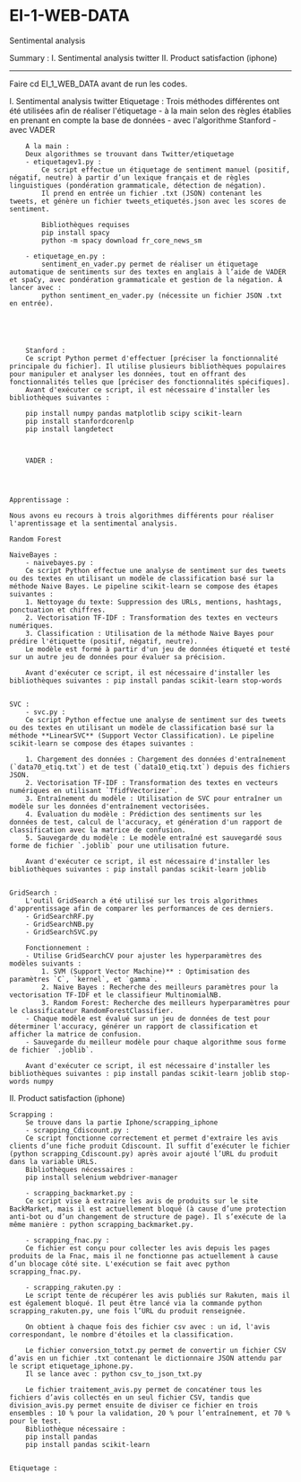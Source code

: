 # EI-1-WEB-DATA

Sentimental analysis

Summary : 
I. Sentimental analysis twitter
II. Product satisfaction (iphone)
 
---------------------------------------------------------------
Faire cd EI_1_WEB_DATA avant de run les codes. 

I. Sentimental analysis twitter
    Etiquetage : Trois méthodes différentes ont été utilisées afin de réaliser l'étiquetage
        - à la main selon des règles établies en prenant en compte la base de données
        - avec l'algorithme Stanford
        - avec VADER

        A la main : 
        Deux algorithmes se trouvant dans Twitter/etiquetage
        - etiquetagev1.py :
            Ce script effectue un étiquetage de sentiment manuel (positif, négatif, neutre) à partir d’un lexique français et de règles linguistiques (pondération grammaticale, détection de négation).
            Il prend en entrée un fichier .txt (JSON) contenant les tweets, et génère un fichier tweets_etiquetés.json avec les scores de sentiment.

            Bibliothèques requises
            pip install spacy
            python -m spacy download fr_core_news_sm

        - etiquetage_en.py : 
            sentiment_en_vader.py permet de réaliser un étiquetage automatique de sentiments sur des textes en anglais à l’aide de VADER et spaCy, avec pondération grammaticale et gestion de la négation. À lancer avec :
            python sentiment_en_vader.py (nécessite un fichier JSON .txt en entrée).





        Stanford : 
        Ce script Python permet d'effectuer [préciser la fonctionnalité principale du fichier]. Il utilise plusieurs bibliothèques populaires pour manipuler et analyser les données, tout en offrant des fonctionnalités telles que [préciser des fonctionnalités spécifiques].
        Avant d'exécuter ce script, il est nécessaire d'installer les bibliothèques suivantes :

        pip install numpy pandas matplotlib scipy scikit-learn
        pip install stanfordcorenlp
        pip install langdetect



        VADER :
       



    Apprentissage : 

    Nous avons eu recours à trois algorithmes différents pour réaliser l'aprentissage et la sentimental analysis. 

    Random Forest

    NaiveBayes :
        - naivebayes.py :
        Ce script Python effectue une analyse de sentiment sur des tweets ou des textes en utilisant un modèle de classification basé sur la méthode Naive Bayes. Le pipeline scikit-learn se compose des étapes suivantes :
        1. Nettoyage du texte: Suppression des URLs, mentions, hashtags, ponctuation et chiffres.
        2. Vectorisation TF-IDF : Transformation des textes en vecteurs numériques.
        3. Classification : Utilisation de la méthode Naive Bayes pour prédire l'étiquette (positif, négatif, neutre).
        Le modèle est formé à partir d'un jeu de données étiqueté et testé sur un autre jeu de données pour évaluer sa précision.

        Avant d'exécuter ce script, il est nécessaire d'installer les bibliothèques suivantes : pip install pandas scikit-learn stop-words


    SVC : 
        - svc.py : 
        Ce script Python effectue une analyse de sentiment sur des tweets ou des textes en utilisant un modèle de classification basé sur la méthode **LinearSVC** (Support Vector Classification). Le pipeline scikit-learn se compose des étapes suivantes :

        1. Chargement des données : Chargement des données d'entraînement (`data70_etiq.txt`) et de test (`data10_etiq.txt`) depuis des fichiers JSON.
        2. Vectorisation TF-IDF : Transformation des textes en vecteurs numériques en utilisant `TfidfVectorizer`.
        3. Entraînement du modèle : Utilisation de SVC pour entraîner un modèle sur les données d'entraînement vectorisées.
        4. Évaluation du modèle : Prédiction des sentiments sur les données de test, calcul de l'accuracy, et génération d'un rapport de classification avec la matrice de confusion.
        5. Sauvegarde du modèle : Le modèle entraîné est sauvegardé sous forme de fichier `.joblib` pour une utilisation future.

        Avant d'exécuter ce script, il est nécessaire d'installer les bibliothèques suivantes : pip install pandas scikit-learn joblib


    GridSearch : 
        L'outil GridSearch a été utilisé sur les trois algorithmes d'apprentissage afin de comparer les performances de ces derniers.
        - GridSearchRF.py
        - GridSearchNB.py
        - GridSearchSVC.py

        Fonctionnement :
        - Utilise GridSearchCV pour ajuster les hyperparamètres des modèles suivants :
            1. SVM (Support Vector Machine)** : Optimisation des paramètres `C`, `kernel`, et `gamma`.
            2. Naive Bayes : Recherche des meilleurs paramètres pour la vectorisation TF-IDF et le classifieur MultinomialNB.
            3. Random Forest: Recherche des meilleurs hyperparamètres pour le classificateur RandomForestClassifier.
        - Chaque modèle est évalué sur un jeu de données de test pour déterminer l'accuracy, générer un rapport de classification et afficher la matrice de confusion.
        - Sauvegarde du meilleur modèle pour chaque algorithme sous forme de fichier `.joblib`.

        Avant d'exécuter ce script, il est nécessaire d'installer les bibliothèques suivantes : pip install pandas scikit-learn joblib stop-words numpy



II. Product satisfaction (iphone)

    Scrapping : 
        Se trouve dans la partie Iphone/scrapping_iphone
        - scrapping_Cdiscount.py :
        Ce script fonctionne correctement et permet d'extraire les avis clients d’une fiche produit Cdiscount. Il suffit d’exécuter le fichier (python scrapping_Cdiscount.py) après avoir ajouté l’URL du produit dans la variable URLS.
        Bibliothèques nécessaires :
        pip install selenium webdriver-manager

        - scrapping_backmarket.py :
        Ce script vise à extraire les avis de produits sur le site BackMarket, mais il est actuellement bloqué (à cause d’une protection anti-bot ou d’un changement de structure de page). Il s’exécute de la même manière : python scrapping_backmarket.py.

        - scrapping_fnac.py :
        Ce fichier est conçu pour collecter les avis depuis les pages produits de la Fnac, mais il ne fonctionne pas actuellement à cause d’un blocage côté site. L'exécution se fait avec python scrapping_fnac.py.

        - scrapping_rakuten.py :
        Le script tente de récupérer les avis publiés sur Rakuten, mais il est également bloqué. Il peut être lancé via la commande python scrapping_rakuten.py, une fois l’URL du produit renseignée.

        On obtient à chaque fois des fichier csv avec : un id, l'avis correspondant, le nombre d'étoiles et la classification. 
        
        Le fichier conversion_totxt.py permet de convertir un fichier CSV d’avis en un fichier .txt contenant le dictionnaire JSON attendu par le script etiquetage_iphone.py.
        Il se lance avec : python csv_to_json_txt.py  
        
        Le fichier traitement_avis.py permet de concaténer tous les fichiers d’avis collectés en un seul fichier CSV, tandis que division_avis.py permet ensuite de diviser ce fichier en trois ensembles : 10 % pour la validation, 20 % pour l’entraînement, et 70 % pour le test.
        Bibliothèque nécessaire :
        pip install pandas
        pip install pandas scikit-learn


    Etiquetage : 
